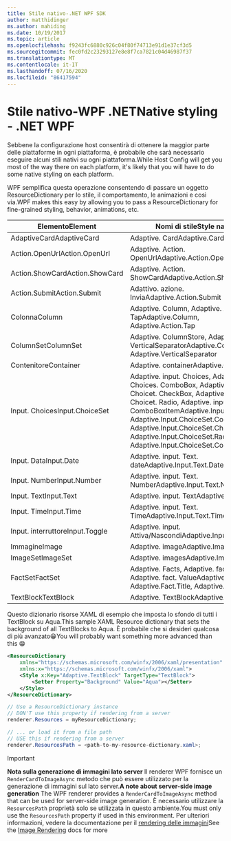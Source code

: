 ```yaml
---
title: Stile nativo-.NET WPF SDK
author: matthidinger
ms.author: mahiding
ms.date: 10/19/2017
ms.topic: article
ms.openlocfilehash: f9243fc6880c926c04f80f74713e91d1e37cf3d5
ms.sourcegitcommit: fec0fd2c23293127e8e8f7ca7821c04d46987f37
ms.translationtype: MT
ms.contentlocale: it-IT
ms.lasthandoff: 07/16/2020
ms.locfileid: "86417594"
---
```

# <a name="native-styling---net-wpf"></a><span data-ttu-id="16bb5-102">Stile nativo-WPF .NET</span><span class="sxs-lookup"><span data-stu-id="16bb5-102">Native styling - .NET WPF</span></span>

<span data-ttu-id="16bb5-103">Sebbene la configurazione host consentirà di ottenere la maggior parte delle piattaforme in ogni piattaforma, è probabile che sarà necessario eseguire alcuni stili nativi su ogni piattaforma.</span><span class="sxs-lookup"><span data-stu-id="16bb5-103">While Host Config will get you most of the way there on each platform, it's likely that you will have to do some native styling on each platform.</span></span> 

<span data-ttu-id="16bb5-104">WPF semplifica questa operazione consentendo di passare un oggetto ResourceDictionary per lo stile, il comportamento, le animazioni e così via.</span><span class="sxs-lookup"><span data-stu-id="16bb5-104">WPF makes this easy by allowing you to pass a ResourceDictionary for fine-grained styling, behavior, animations, etc.</span></span>

| <span data-ttu-id="16bb5-105">Elemento</span><span class="sxs-lookup"><span data-stu-id="16bb5-105">Element</span></span> | <span data-ttu-id="16bb5-106">Nomi di stile</span><span class="sxs-lookup"><span data-stu-id="16bb5-106">Style names</span></span> |
|---|---|
| <span data-ttu-id="16bb5-107">AdaptiveCard</span><span class="sxs-lookup"><span data-stu-id="16bb5-107">AdaptiveCard</span></span> | <span data-ttu-id="16bb5-108">Adaptive. Card</span><span class="sxs-lookup"><span data-stu-id="16bb5-108">Adaptive.Card</span></span>| 
| <span data-ttu-id="16bb5-109">Action.OpenUrl</span><span class="sxs-lookup"><span data-stu-id="16bb5-109">Action.OpenUrl</span></span>  | <span data-ttu-id="16bb5-110">Adaptive. Action. OpenUrl</span><span class="sxs-lookup"><span data-stu-id="16bb5-110">Adaptive.Action.OpenUrl</span></span>  |
| <span data-ttu-id="16bb5-111">Action.ShowCard</span><span class="sxs-lookup"><span data-stu-id="16bb5-111">Action.ShowCard</span></span> | <span data-ttu-id="16bb5-112">Adaptive. Action. ShowCard</span><span class="sxs-lookup"><span data-stu-id="16bb5-112">Adaptive.Action.ShowCard</span></span> |
| <span data-ttu-id="16bb5-113">Action.Submit</span><span class="sxs-lookup"><span data-stu-id="16bb5-113">Action.Submit</span></span>  | <span data-ttu-id="16bb5-114">Adattivo. azione. Invia</span><span class="sxs-lookup"><span data-stu-id="16bb5-114">Adaptive.Action.Submit</span></span>  |
| <span data-ttu-id="16bb5-115">Colonna</span><span class="sxs-lookup"><span data-stu-id="16bb5-115">Column</span></span> | <span data-ttu-id="16bb5-116">Adaptive. Column, Adaptive. Action. Tap</span><span class="sxs-lookup"><span data-stu-id="16bb5-116">Adaptive.Column, Adaptive.Action.Tap</span></span> |
| <span data-ttu-id="16bb5-117">ColumnSet</span><span class="sxs-lookup"><span data-stu-id="16bb5-117">ColumnSet</span></span> | <span data-ttu-id="16bb5-118">Adaptive. ColumnStore, Adaptive. VerticalSeparator</span><span class="sxs-lookup"><span data-stu-id="16bb5-118">Adaptive.ColumnSet, Adaptive.VerticalSeparator</span></span> |
| <span data-ttu-id="16bb5-119">Contenitore</span><span class="sxs-lookup"><span data-stu-id="16bb5-119">Container</span></span> | <span data-ttu-id="16bb5-120">Adaptive. container</span><span class="sxs-lookup"><span data-stu-id="16bb5-120">Adaptive.Container</span></span>|
| <span data-ttu-id="16bb5-121">Input. Choices</span><span class="sxs-lookup"><span data-stu-id="16bb5-121">Input.ChoiceSet</span></span> | <span data-ttu-id="16bb5-122">Adaptive. input. Choices, Adaptive. input. Choices. ComboBox, Adaptive. input. Choicet. CheckBox, Adaptive. input. Choicet. Radio, Adaptive. input. Choices. ComboBoxItem</span><span class="sxs-lookup"><span data-stu-id="16bb5-122">Adaptive.Input.ChoiceSet,  Adaptive.Input.ChoiceSet.ComboBox, Adaptive.Input.ChoiceSet.CheckBox,  Adaptive.Input.ChoiceSet.Radio,  Adaptive.Input.ChoiceSet.ComboBoxItem</span></span> |
| <span data-ttu-id="16bb5-123">Input. Data</span><span class="sxs-lookup"><span data-stu-id="16bb5-123">Input.Date</span></span> | <span data-ttu-id="16bb5-124">Adaptive. input. Text. date</span><span class="sxs-lookup"><span data-stu-id="16bb5-124">Adaptive.Input.Text.Date</span></span>
| <span data-ttu-id="16bb5-125">Input. Number</span><span class="sxs-lookup"><span data-stu-id="16bb5-125">Input.Number</span></span> | <span data-ttu-id="16bb5-126">Adaptive. input. Text. Number</span><span class="sxs-lookup"><span data-stu-id="16bb5-126">Adaptive.Input.Text.Number</span></span> |
| <span data-ttu-id="16bb5-127">Input. Text</span><span class="sxs-lookup"><span data-stu-id="16bb5-127">Input.Text</span></span> | <span data-ttu-id="16bb5-128">Adaptive. input. Text</span><span class="sxs-lookup"><span data-stu-id="16bb5-128">Adaptive.Input.Text</span></span> |
| <span data-ttu-id="16bb5-129">Input. Time</span><span class="sxs-lookup"><span data-stu-id="16bb5-129">Input.Time</span></span> | <span data-ttu-id="16bb5-130">Adaptive. input. Text. Time</span><span class="sxs-lookup"><span data-stu-id="16bb5-130">Adaptive.Input.Text.Time</span></span> |
| <span data-ttu-id="16bb5-131">Input. interruttore</span><span class="sxs-lookup"><span data-stu-id="16bb5-131">Input.Toggle</span></span>| <span data-ttu-id="16bb5-132">Adaptive. input. Attiva/Nascondi</span><span class="sxs-lookup"><span data-stu-id="16bb5-132">Adaptive.Input.Toggle</span></span>|
| <span data-ttu-id="16bb5-133">Immagine</span><span class="sxs-lookup"><span data-stu-id="16bb5-133">Image</span></span>  | <span data-ttu-id="16bb5-134">Adaptive. image</span><span class="sxs-lookup"><span data-stu-id="16bb5-134">Adaptive.Image</span></span> |
| <span data-ttu-id="16bb5-135">ImageSet</span><span class="sxs-lookup"><span data-stu-id="16bb5-135">ImageSet</span></span>  | <span data-ttu-id="16bb5-136">Adaptive. images</span><span class="sxs-lookup"><span data-stu-id="16bb5-136">Adaptive.ImageSet</span></span> |
| <span data-ttu-id="16bb5-137">FactSet</span><span class="sxs-lookup"><span data-stu-id="16bb5-137">FactSet</span></span> | <span data-ttu-id="16bb5-138">Adaptive. Facts, Adaptive. fact. title, Adaptive. fact. Value</span><span class="sxs-lookup"><span data-stu-id="16bb5-138">Adaptive.FactSet, Adaptive.Fact.Title, Adaptive.Fact.Value</span></span> |
| <span data-ttu-id="16bb5-139">TextBlock</span><span class="sxs-lookup"><span data-stu-id="16bb5-139">TextBlock</span></span>  | <span data-ttu-id="16bb5-140">Adaptive. TextBlock</span><span class="sxs-lookup"><span data-stu-id="16bb5-140">Adaptive.TextBlock</span></span> |

<span data-ttu-id="16bb5-141">Questo dizionario risorse XAML di esempio che imposta lo sfondo di tutti i TextBlock su Aqua.</span><span class="sxs-lookup"><span data-stu-id="16bb5-141">This sample XAML Resource dictionary that sets the background of all TextBlocks to Aqua.</span></span> <span data-ttu-id="16bb5-142">È probabile che si desideri qualcosa di più avanzato😁</span><span class="sxs-lookup"><span data-stu-id="16bb5-142">You will probably want something more advanced than this 😁</span></span>

```xml
<ResourceDictionary
    xmlns="https://schemas.microsoft.com/winfx/2006/xaml/presentation" 
    xmlns:x="https://schemas.microsoft.com/winfx/2006/xaml">
    <Style x:Key="Adaptive.TextBlock" TargetType="TextBlock">
        <Setter Property="Background" Value="Aqua"></Setter>
    </Style>
</ResourceDictionary>
```
```csharp
// Use a ResourceDictionary instance
// DON'T use this property if rendering from a server
renderer.Resources = myResourceDictionary;

// ... or load it from a file path
// USE this if rendering from a server
renderer.ResourcesPath = <path-to-my-resource-dictionary.xaml>;
```

> [!IMPORTANT]
> <span data-ttu-id="16bb5-143">**Nota sulla generazione di immagini lato server** Il renderer WPF fornisce un `RenderCardToImageAsync` metodo che può essere utilizzato per la generazione di immagini sul lato server.</span><span class="sxs-lookup"><span data-stu-id="16bb5-143">**A note about server-side image generation** The WPF renderer provides a `RenderCardToImageAsync` method that can be used for server-side image generation.</span></span> <span data-ttu-id="16bb5-144">È necessario utilizzare la `ResourcesPath` proprietà solo se utilizzata in questo ambiente.</span><span class="sxs-lookup"><span data-stu-id="16bb5-144">You must only use the `ResourcesPath` property if used in this environment.</span></span> <span data-ttu-id="16bb5-145">Per ulteriori informazioni, vedere la documentazione per il [rendering delle immagini](../net-image/getting-started.md)</span><span class="sxs-lookup"><span data-stu-id="16bb5-145">See the [Image Rendering](../net-image/getting-started.md) docs for more</span></span>